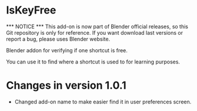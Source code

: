 IsKeyFree
=================
*** NOTICE ***
This add-on is now part of Blender official releases, so this Git repository is only for reference. If you want download last versions or report a bug, please uses Blender website.

Blender addon for verifying if one shortcut is free.

You can use it to find where a shortcut is used to for learning purposes.

Changes in version 1.0.1
===========================
- Changed add-on name to make easier find it in user preferences screen.
